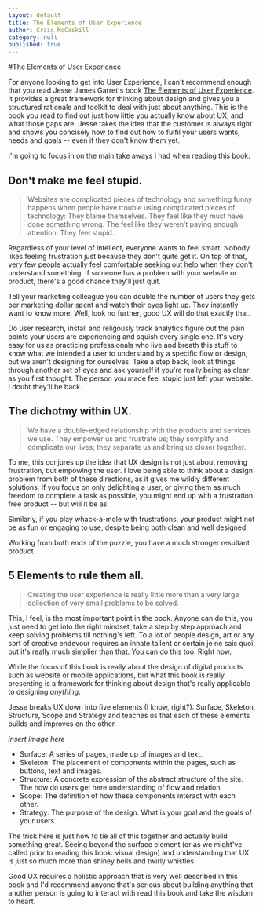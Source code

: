 ```yaml
---
layout: default
title: The Elements of User Experience
author: Craig McCaskill
category: null
published: true
---
```

#The Elements of User Experience

For anyone looking to get into User Experience, I can't recommend enough that you read Jesse James Garret's book [The Elements of User Experience](http://www.amazon.com/The-Elements-User-Experience-User-Centered/dp/0321683684/ "The Elements of User Experience"). It provides a great framework for thinking about design and gives you a structured rationale and toolkit to deal with just about anything. This is the book you read to find out just how little you actually know about UX, and what those gaps are. Jesse takes the idea that the customer is always right and shows you concisely how to find out how to fulfil your users wants, needs and goals -- even if they don't know them yet.

I'm going to focus in on the main take aways I had when reading this book. 

## Don't make me feel stupid.
> Websites are complicated pieces of technology and something funny happens when people have trouble using complicated pieces of technology: They blame themselves. They feel like they must have done something wrong. The feel like they weren’t paying enough attention. They feel stupid.

Regardless of your level of intellect, everyone wants to feel smart. Nobody likes feeling frustration just because they don't quite get it. On top of that, very few people actually feel comfortable seeking out help when they don't understand something. If someone has a problem with your website or product, there's a good chance they'll just quit. 

Tell your marketing colleague you can double the number of users they gets per marketing dollar spent and watch their eyes light up. They instantly want to know more. Well, look no further, good UX will do that exactly that.

Do user research, install and religously track analytics figure out the pain points your users are experiencing and squish every single one. It's very easy for us as practicing professionals who live and breath this stuff to know what we intended a user to understand by a specific flow or design, but we aren't designing for ourselves. Take a step back, look at things through another set of eyes and ask yourself if you're really being as clear as you first thought. The person you made feel stupid just left your website. I doubt they'll be back.

## The dichotmy within UX.

> We have a double-edged relationship with the products and services we use. They empower us and frustrate us; they somplify and complicate our lives; they separate us and bring us closer together.

To me, this conjures up the idea that UX design is not just about removing frustration, but empowing the user. I love being able to think about a design problem from both of these directions, as it gives me wildly different solutions. If you focus on only delighting a user, or giving them as much freedom to complete a task as possible, you might end up with a frustration free product -- but will it be as 

Similarly, if you play whack-a-mole with frustrations, your product might not be as fun or engaging to use, despite being both clean and well designed.

Working from both ends of the puzzle, you have a much stronger resultant product.

## 5 Elements to rule them all.

> Creating the user experience is really little more than a very large collection of very small problems to be solved.

This, I feel, is the most important point in the book. Anyone can do this, you just need to get into the right mindset, take a step by step approach and keep solving problems till nothing's left. To a lot of people design, art or any sort of creative endevour requires an innate tallent or certain je ne sais quoi, but it's really much simplier than that. You can do this too. Right now. 

While the focus of this book is really about the design of digital products such as website or mobile applications, but what this book is really presenting is a framework for thinking about design that's really applicable to designing *anything*.

Jesse breaks UX down into five elements (I know, right?): Surface, Skeleton, Structure, Scope and Strategy and teaches us that each of these elements builds and improves on the other. 

*insert image here*

*	Surface: A series of pages, made up of images and text.
*	Skeleton: The placement of components within the pages, such as buttons, text and images.
*	Structure: A concrete expression of the abstract structure of the site. The how do users get here understanding of flow and relation.
*	Scope: The definition of how these components interact with each other.
*	Strategy: The purpose of the design. What is your goal and the goals of your users.

The trick here is just how to tie all of this together and actually build something great. Seeing beyond the surface element (or as we might've called prior to reading this book: visual design) and understanding that UX is just so much more than shiney bells and twirly whistles. 

Good UX requires a holistic approach that is very well described in this book and I'd recommend anyone that's serious about building anything that another person is going to interact with read this book and take the wisdom to heart.




